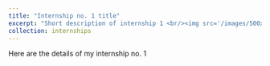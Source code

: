 ```yaml
---
title: "Internship no. 1 title"
excerpt: "Short description of internship 1 <br/><img src='/images/500x300.png'>"
collection: internships
---
```



Here are the details of my internship no. 1